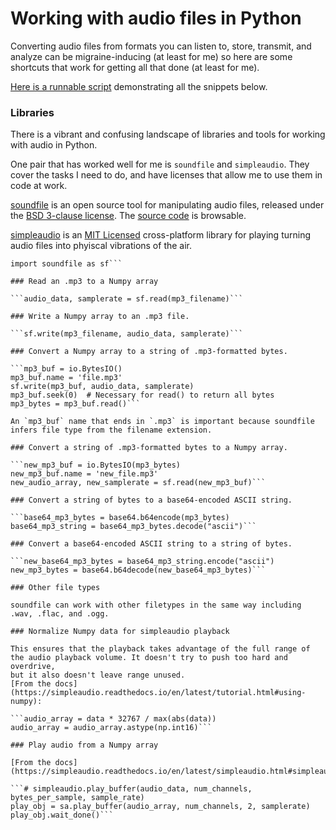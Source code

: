 # Working with audio files in Python

Converting audio files from formats you can listen to, store, transmit,
and analyze can be migraine-inducing (at least for me) so here are
some shortcuts that work for getting all that done (at least for me).

[Here is a runnable script](https://github.com/brohrer/blog/blob/main/code/audio.py)
demonstrating all the snippets below.

### Libraries

There is a vibrant and confusing landscape of libraries and tools for
working with audio in Python.

One pair that has worked well for me is `soundfile` and `simpleaudio`.
They cover the tasks I need to do, and have licenses that allow me to use
them in code at work.

[soundfile](https://python-soundfile.readthedocs.io/) is an open source
tool for manipulating audio files, released under the
[BSD 3-clause license](https://en.wikipedia.org/wiki/BSD_licenses).
The [source code](https://github.com/bastibe/python-soundfile) is browsable.

[simpleaudio](https://simpleaudio.readthedocs.io/en/latest/index.html) is an
[MIT Licensed](https://en.wikipedia.org/wiki/MIT_License) cross-platform
library for playing turning audio files into phyiscal vibrations of the air.

```import simpleaudio as sa
import soundfile as sf```

### Read an .mp3 to a Numpy array

```audio_data, samplerate = sf.read(mp3_filename)```

### Write a Numpy array to an .mp3 file.

```sf.write(mp3_filename, audio_data, samplerate)```

### Convert a Numpy array to a string of .mp3-formatted bytes.

```mp3_buf = io.BytesIO()
mp3_buf.name = 'file.mp3'
sf.write(mp3_buf, audio_data, samplerate)
mp3_buf.seek(0)  # Necessary for read() to return all bytes
mp3_bytes = mp3_buf.read()```

An `mp3_buf` name that ends in `.mp3` is important because soundfile
infers file type from the filename extension.

### Convert a string of .mp3-formatted bytes to a Numpy array.

```new_mp3_buf = io.BytesIO(mp3_bytes)
new_mp3_buf.name = 'new_file.mp3'
new_audio_array, new_samplerate = sf.read(new_mp3_buf)```

### Convert a string of bytes to a base64-encoded ASCII string.

```base64_mp3_bytes = base64.b64encode(mp3_bytes)
base64_mp3_string = base64_mp3_bytes.decode("ascii")```

### Convert a base64-encoded ASCII string to a string of bytes.

```new_base64_mp3_bytes = base64_mp3_string.encode("ascii")
new_mp3_bytes = base64.b64decode(new_base64_mp3_bytes)```

### Other file types

soundfile can work with other filetypes in the same way including
.wav, .flac, and .ogg.

### Normalize Numpy data for simpleaudio playback

This ensures that the playback takes advantage of the full range of
the audio playback volume. It doesn't try to push too hard and overdrive,
but it also doesn't leave range unused.
[From the docs](https://simpleaudio.readthedocs.io/en/latest/tutorial.html#using-numpy):

```audio_array = data * 32767 / max(abs(data))
audio_array = audio_array.astype(np.int16)```

### Play audio from a Numpy array

[From the docs](https://simpleaudio.readthedocs.io/en/latest/simpleaudio.html#simpleaudio.play_buffer):

```# simpleaudio.play_buffer(audio_data, num_channels, bytes_per_sample, sample_rate)
play_obj = sa.play_buffer(audio_array, num_channels, 2, samplerate)
play_obj.wait_done()```

